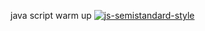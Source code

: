java script warm up
[![js-semistandard-style](https://raw.githubusercontent.com/standard/semistandard/master/badge.svg)](https://github.com/standard/semistandard)

